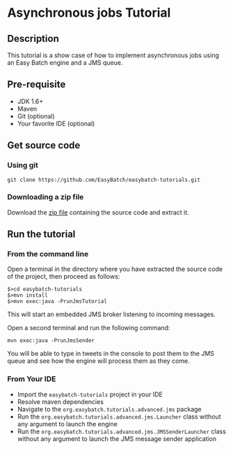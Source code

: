 # Asynchronous jobs Tutorial

## Description

This tutorial is a show case of how to implement asynchronous jobs using an Easy Batch engine and a JMS queue.

## Pre-requisite

* JDK 1.6+
* Maven
* Git (optional)
* Your favorite IDE (optional)

## Get source code

### Using git

`git clone https://github.com/EasyBatch/easybatch-tutorials.git`

### Downloading a zip file

Download the [zip file](https://github.com/EasyBatch/easybatch-tutorials/archive/master.zip) containing the source code and extract it.

## Run the tutorial

### From the command line

Open a terminal in the directory where you have extracted the source code of the project, then proceed as follows:

```
$>cd easybatch-tutorials
$>mvn install
$>mvn exec:java -PrunJmsTutorial
```

This will start an embedded JMS broker listening to incoming messages.

Open a second terminal and run the following command:

`mvn exec:java -PrunJmsSender`

You will be able to type in tweets in the console to post them to the JMS queue and see how the engine will process them as they come.

### From Your IDE

* Import the `easybatch-tutorials` project in your IDE
* Resolve maven dependencies
* Navigate to the `org.easybatch.tutorials.advanced.jms` package
* Run the `org.easybatch.tutorials.advanced.jms.Launcher` class without any argument to launch the engine
* Run the `org.easybatch.tutorials.advanced.jms.JMSSenderLauncher` class without any argument to launch the JMS message sender application
